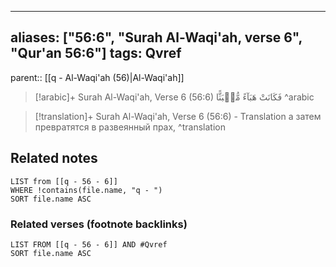
---
aliases: ["56:6", "Surah Al-Waqi'ah, verse 6", "Qur'an 56:6"]
tags: Qvref
---

parent:: [[q - Al-Waqi'ah (56)|Al-Waqi'ah]]

> [!arabic]+ Surah Al-Waqi'ah, Verse 6 (56:6)
> <span class="quran-arabic">فَكَانَتْ هَبَآءً مُّنۢبَثًّا</span>
^arabic

> [!translation]+ Surah Al-Waqi'ah, Verse 6 (56:6) - Translation
> а затем превратятся в развеянный прах,
^translation



## Related notes
```dataview
LIST from [[q - 56 - 6]]
WHERE !contains(file.name, "q - ")
SORT file.name ASC
```

### Related verses (footnote backlinks)
```dataview
LIST FROM [[q - 56 - 6]] AND #Qvref
SORT file.name ASC
```

